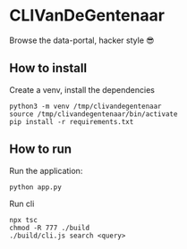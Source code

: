 # CLIVanDeGentenaar

Browse the data-portal, hacker style 😎

## How to install

Create a venv, install the dependencies

```
python3 -m venv /tmp/clivandegentenaar
source /tmp/clivandegentenaar/bin/activate
pip install -r requirements.txt
```

## How to run

Run the application:

```
python app.py
```

Run cli

```
npx tsc
chmod -R 777 ./build
./build/cli.js search <query>
```

